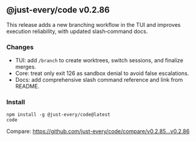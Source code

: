 ## @just-every/code v0.2.86

This release adds a new branching workflow in the TUI and improves execution reliability, with updated slash‑command docs.

### Changes

- TUI: add `/branch` to create worktrees, switch sessions, and finalize merges.
- Core: treat only exit 126 as sandbox denial to avoid false escalations.
- Docs: add comprehensive slash command reference and link from README.

### Install

```
npm install -g @just-every/code@latest
code
```

Compare: https://github.com/just-every/code/compare/v0.2.85...v0.2.86
